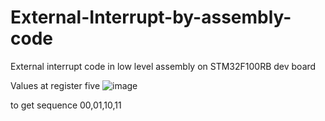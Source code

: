 # External-Interrupt-by-assembly-code
External interrupt code in low level assembly on STM32F100RB dev board

Values at register five
![image](https://github.com/MrEstefano/External-Interrupt-by-assembly-code/assets/79326044/43dbd30f-79cc-4b39-bc8a-fba8688afa5c)


to get sequence 00,01,10,11
